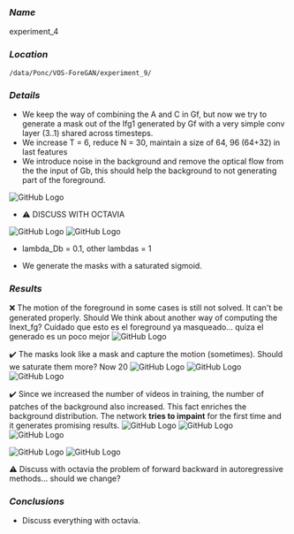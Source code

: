 ### **_Name_** 
experiment_4

### **_Location_** 
`/data/Ponc/VOS-ForeGAN/experiment_9/`

### **_Details_**
- We keep the way of combining the A and C in Gf, but now we try to generate a mask out of the Ifg1 generated by Gf with a very simple conv layer (3..1) shared across timesteps.
- We increase T = 6, reduce N = 30, maintain a size of 64, 96 (64+32) in last features
- We introduce noise in the background and remove the optical flow from the the input of Gb, this should help the background to not generating part of the foreground.

![GitHub Logo](/experiments/imgs/experiment_05/masked_bg_noise2.png)


- :warning: DISCUSS WITH OCTAVIA

![GitHub Logo](/experiments/imgs/experiment_05/img_warp_flowu_flowv.JPG)
![GitHub Logo](/experiments/imgs/experiment_05/problem_warps.gif)

- lambda_Db = 0.1, other lambdas = 1

- We generate the masks with a saturated sigmoid.

### **_Results_**

:x: The motion of the foreground in some cases is still not solved. It can't be generated properly. Should We think about another way of computing the Inext_fg? Cuidado que esto es el foreground ya masqueado... quiza el generado es un poco mejor
![GitHub Logo](/experiments/imgs/experiment_05/some_fg_example.png)

:heavy_check_mark: The masks look like a mask and capture the motion (sometimes). Should we saturate them more? Now 20
![GitHub Logo](/experiments/imgs/experiment_05/mask_break_gif.gif)
![GitHub Logo](/experiments/imgs/experiment_05/mask_camel_gif.gif)
![GitHub Logo](/experiments/imgs/experiment_05/mask_bmx_bumps_gif.gif)

:heavy_check_mark: Since we increased the number of videos in training, the number of patches of the background also increased. This fact enriches the background distribution. The network **tries to impaint** for the first time and it generates promising results.
![GitHub Logo](/experiments/imgs/experiment_05/bg_impainted_at_4_breakdance_nopeople.png)
![GitHub Logo](/experiments/imgs/experiment_05/bg_impainted_at_4_blackswan.png)
![GitHub Logo](/experiments/imgs/experiment_05/bg_impainted_at_4_bmxbumps.png)

![GitHub Logo](/experiments/imgs/experiment_05/bg_bmxbumps_gif.gif)
![GitHub Logo](/experiments/imgs/experiment_05/bg_break_gif.gif)

:warning: Discuss with octavia the problem of forward backward in autoregressive methods... should we change?

### **_Conclusions_**
- Discuss everything with octavia.